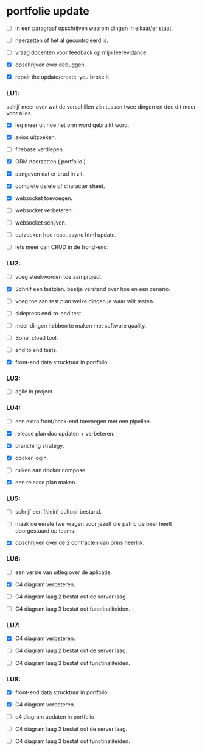 # portfolie update


- [ ] in een paragraaf opschrijven waarom dingen in elkaar/er staat.

- [ ] neerzetten of het al gecontroleerd is.

- [ ] vraag docenten voor feedback op mijn leerevidance.

- [x] opschrijven over debuggen.

- [x] repair the update/create, you broke it.


### LU1:
schijf meer over wat de verschillen zijn tussen twee dingen en doe dit meer voor alles.

- [x] leg meer uit hoe het orm word gebruikt word.

- [x] axios uitzoeken.

- [ ] firebase verdiepen.

- [x] ORM neerzetten.( portfolio )

- [x] aangeven dat er crud in zit.

- [x] complete delete of character sheet.

- [x] websocket toevoegen.

- [ ] websocket verbeteren.

- [ ] websocket schijven.

- [ ] outzoeken hoe react async html update.

- [ ] iets meer dan CRUD in de frond-end.

### LU2:

- [ ] voeg steekworden toe aan project.

- [x] Schrijf een testplan. beetje verstand over hoe en een cenario.

- [ ] voeg toe aan test plan welke dingen je waar wilt testen.

- [ ] sidepress end-to-end test.

- [ ] meer dingen hebben te maken met software quality.

- [ ] Sonar cload tool.

- [ ] end to end tests.

- [x] front-end data strucktuur in portfolio 

### LU3:

- [ ] agile in project.

### LU4:

- [ ] een extra front/back-end toevoegen met een pipeline.

- [x] release plan doc updaten + verbeteren.

- [x] branching strategy.

- [x] docker login.

- [ ] ruiken aan docker compose.

- [x] een release plan maken.

### LU5:

- [ ] schrijf een (klein) cultuur bestand.

- [ ] maak de eerste twe vragen voor jezelf die patric de beer heeft doorgestuurd op teams.

- [x] opschrijven over de 2 contracten van prins heerlijk.

### LU6:

- [ ] een versie van uitleg over de aplicatie.

- [x] C4 diagram verbeteren.

- [ ] C4 diagram laag 2 bestat out de server laag.

- [ ] C4 diagram laag 3 bestat out functinaliteiden.

### LU7:

- [x] C4 diagram verbeteren.

- [ ] C4 diagram laag 2 bestat out de server laag.

- [ ] C4 diagram laag 3 bestat out functinaliteiden.

### LU8:

- [x] front-end data strucktuur in portfolio. 

- [x] C4 diagram verbeteren.

- [ ] c4 diagram updaten in portfolio

- [ ] C4 diagram laag 2 bestat out de server laag.

- [ ] C4 diagram laag 3 bestat out functinaliteiden.
